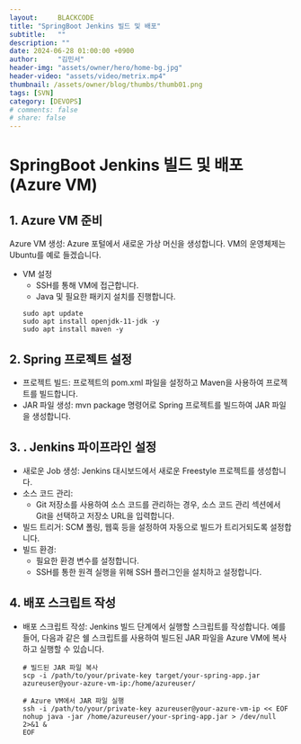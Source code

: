 ```yaml
---
layout:     BLACKCODE
title: "SpringBoot Jenkins 빌드 및 배포"
subtitle:   ""
description: ""
date: 2024-06-28 01:00:00 +0900
author:     "김민서"
header-img: "assets/owner/hero/home-bg.jpg"
header-video: "assets/video/metrix.mp4"
thumbnail: /assets/owner/blog/thumbs/thumb01.png
tags: [SVN]
category: [DEVOPS]
# comments: false
# share: false
---
```


# SpringBoot Jenkins 빌드 및 배포(Azure VM)
## 1. Azure VM 준비
Azure VM 생성: Azure 포털에서 새로운 가상 머신을 생성합니다. VM의 운영체제는 Ubuntu를 예로 들겠습니다.
- VM 설정
    - SSH를 통해 VM에 접근합니다.
    - Java 및 필요한 패키지 설치를 진행합니다.
    ```shell
    sudo apt update
    sudo apt install openjdk-11-jdk -y
    sudo apt install maven -y
    ``` 

## 2. Spring 프로젝트 설정
- 프로젝트 빌드: 프로젝트의 pom.xml 파일을 설정하고 Maven을 사용하여 프로젝트를 빌드합니다.
- JAR 파일 생성: mvn package 명령어로 Spring 프로젝트를 빌드하여 JAR 파일을 생성합니다.


## 3. . Jenkins 파이프라인 설정
- 새로운 Job 생성: Jenkins 대시보드에서 새로운 Freestyle 프로젝트를 생성합니다.
- 소스 코드 관리:
    - Git 저장소를 사용하여 소스 코드를 관리하는 경우, 소스 코드 관리 섹션에서 Git을 선택하고 저장소 URL을 입력합니다.
- 빌드 트리거: SCM 폴링, 웹훅 등을 설정하여 자동으로 빌드가 트리거되도록 설정합니다.
- 빌드 환경:
    - 필요한 환경 변수를 설정합니다.
    - SSH를 통한 원격 실행을 위해 SSH 플러그인을 설치하고 설정합니다.

## 4. 배포 스크립트 작성
- 배포 스크립트 작성:
    Jenkins 빌드 단계에서 실행할 스크립트를 작성합니다. 예를 들어, 다음과 같은 쉘 스크립트를 사용하여 빌드된 JAR 파일을 Azure VM에 복사하고 실행할 수 있습니다.

    ```shell
    # 빌드된 JAR 파일 복사
    scp -i /path/to/your/private-key target/your-spring-app.jar azureuser@your-azure-vm-ip:/home/azureuser/
    
    # Azure VM에서 JAR 파일 실행
    ssh -i /path/to/your/private-key azureuser@your-azure-vm-ip << EOF
    nohup java -jar /home/azureuser/your-spring-app.jar > /dev/null 2>&1 &
    EOF
    ```
